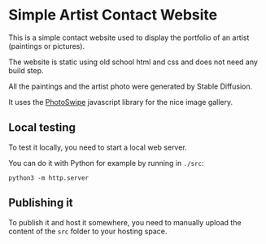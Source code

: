 Simple Artist Contact Website
=============================

This is a simple contact website used to display the portfolio of an artist (paintings or pictures).

The website is static using old school html and css and does not need any build step.

All the paintings and the artist photo were generated by Stable Diffusion.

It uses the [PhotoSwipe](https://photoswipe.com) javascript library for the nice image gallery.


Local testing
-------------

To test it locally, you need to start a local web server.

You can do it with Python for example by running in `./src`:

```
python3 -m http.server
```

Publishing it
-------------

To publish it and host it somewhere, you need to manually upload the content of the `src` folder to your hosting space.
